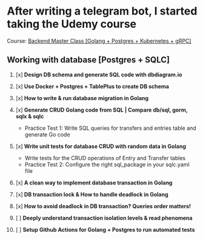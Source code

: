 # After writing a telegram bot, I started taking the Udemy course
Course: [Backend Master Class [Golang + Postgres + Kubernetes + gRPC]](https://www.udemy.com/share/105PNI3@vgqgMszJTBS_PimvIiwd2I1n0p9H2f5nGWh1DrDvUUMWqXTTEnR6b9sAp31jfWQmkQ==/)

## Working with database [Postgres + SQLC]
 
1. [x] **Design DB schema and generate SQL code with dbdiagram.io**

4. [x] **Use Docker + Postgres + TablePlus to create DB schema**

5. [x] **How to write & run database migration in Golang**

6. [x] **Generate CRUD Golang code from SQL | Compare db/sql, gorm, sqlx & sqlc**
    - Practice Test 1: Write SQL queries for transfers and entries table and generate Go code

7. [x] **Write unit tests for database CRUD with random data in Golang**
    - Write tests for the CRUD operations of Entry and Transfer tables
    - Practice Test 2: Configure the right sql_package in your sqlc.yaml file

8. [x] **A clean way to implement database transaction in Golang**

9. [x] **DB transaction lock & How to handle deadlock in Golang**

10. [x] **How to avoid deadlock in DB transaction? Queries order matters!**

11. [ ] **Deeply understand transaction isolation levels & read phenomena**

12. [ ] **Setup Github Actions for Golang + Postgres to run automated tests**
